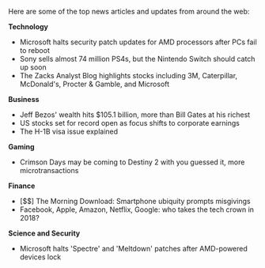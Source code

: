 Here are some of the top news articles and updates from around the web:

**Technology**

* Microsoft halts security patch updates for AMD processors after PCs fail to reboot
* Sony sells almost 74 million PS4s, but the Nintendo Switch should catch up soon
* The Zacks Analyst Blog highlights stocks including 3M, Caterpillar, McDonald's, Procter & Gamble, and Microsoft

**Business**

* Jeff Bezos' wealth hits $105.1 billion, more than Bill Gates at his richest
* US stocks set for record open as focus shifts to corporate earnings
* The H-1B visa issue explained

**Gaming**

* Crimson Days may be coming to Destiny 2 with you guessed it, more microtransactions

**Finance**

* [$$] The Morning Download: Smartphone ubiquity prompts misgivings
* Facebook, Apple, Amazon, Netflix, Google: who takes the tech crown in 2018?

**Science and Security**

* Microsoft halts 'Spectre' and 'Meltdown' patches after AMD-powered devices lock